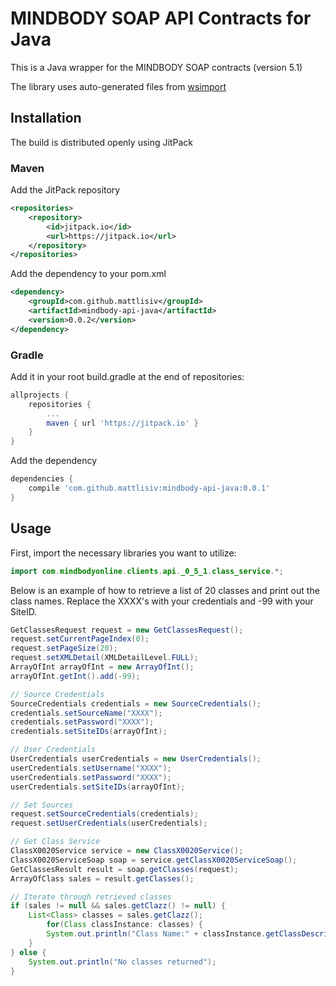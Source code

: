 # MINDBODY SOAP API Contracts for Java

This is a Java wrapper for the MINDBODY SOAP contracts (version 5.1)

The library uses auto-generated files from [wsimport]('https://docs.oracle.com/javase/7/docs/technotes/tools/share/wsimport.html')

## Installation

The build is distributed openly using JitPack

### Maven


Add the JitPack repository

```xml
<repositories>
	<repository>
		<id>jitpack.io</id>
		<url>https://jitpack.io</url>
	</repository>
</repositories>
```

Add the dependency to your pom.xml

```xml
<dependency>
	<groupId>com.github.mattlisiv</groupId>
	<artifactId>mindbody-api-java</artifactId>
	<version>0.0.2</version>
</dependency>
```

### Gradle

Add it in your root build.gradle at the end of repositories:

```groovy
allprojects {
	repositories {
		...
		maven { url 'https://jitpack.io' }
	}
}
```

Add the dependency

```groovy
dependencies {
	compile 'com.github.mattlisiv:mindbody-api-java:0.0.1'
}
```

## Usage


First, import the necessary libraries you want to utilize:

```java
import com.mindbodyonline.clients.api._0_5_1.class_service.*;
```


Below is an example of how to retrieve a list of 20 classes and print out the class names.
Replace the XXXX's with your credentials and -99 with your SiteID.

```java
GetClassesRequest request = new GetClassesRequest();
request.setCurrentPageIndex(0);
request.setPageSize(20);
request.setXMLDetail(XMLDetailLevel.FULL);
ArrayOfInt arrayOfInt = new ArrayOfInt();
arrayOfInt.getInt().add(-99);

// Source Credentials
SourceCredentials credentials = new SourceCredentials();
credentials.setSourceName("XXXX");
credentials.setPassword("XXXX");
credentials.setSiteIDs(arrayOfInt);

// User Credentials
UserCredentials userCredentials = new UserCredentials();
userCredentials.setUsername("XXXX");
userCredentials.setPassword("XXXX");
userCredentials.setSiteIDs(arrayOfInt);

// Set Sources
request.setSourceCredentials(credentials);
request.setUserCredentials(userCredentials);

// Get Class Service
ClassX0020Service service = new ClassX0020Service();
ClassX0020ServiceSoap soap = service.getClassX0020ServiceSoap();
GetClassesResult result = soap.getClasses(request);
ArrayOfClass sales = result.getClasses();

// Iterate through retrieved classes
if (sales != null && sales.getClazz() != null) {
	List<Class> classes = sales.getClazz();
		for(Class classInstance: classes) {
		System.out.println("Class Name:" + classInstance.getClassDescription().getName());
	}
} else {
	System.out.println("No classes returned");
}
```


